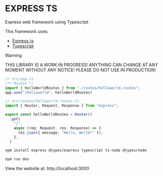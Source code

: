 # EXPRESS TS

Express web framework using Typescript

This framework uses:

- [Express-js](https://github.com/expressjs/express)
- [Typescript](https://github.com/microsoft/TypeScript)

> [!WARNING]
> THIS LIBRARY IS A WORK IN PROGRESS! ANYTHING CAN CHANGE AT ANY MOMENT WITHOUT ANY NOTICE! PLEASE DO NOT USE IN PRODUCTION!

```ts
// src/app.ts
/** Routes */
import { helloWorldRoutes } from "./routes/helloworld.routes";
app.use("/helloworld", helloWorldRoutes)

// src/routes/helloworld.routes.ts
import { Router, Request, Response } from "express";

export const helloWorldRoutes = Router()
  .get(
    "/",
    async (req: Request, res: Response) => {
      res.json({ message: "Hello, World!" });
    },
  )
```

```bash
npm install express @types/express typescript ts-node @types/node
```

```bash
npm run dev
```
View the website at: http://localhost:3000